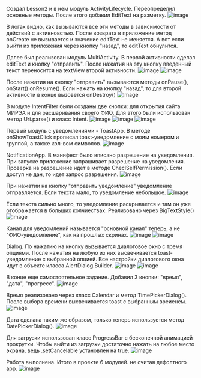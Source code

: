 Создал Lesson2 и в нем модуль ActivityLifecycle. Переопределил основные методы. После этого добавил EditText на разметку.
![image](https://github.com/user-attachments/assets/c6058bfc-f426-46c8-b4c6-0f7ef48aec35)

В логах видно, как вызываются все эти методы в зависимости от действий с активновстью. После возврата в приложение метод onCreate не вызывается и значение editText не меняется. А вот если выйти из приложения через кнопку "назад", то editText обнулится.

Далее был реализован модуль MultiActivity. В первой активности сделал editText и кнопку "отправить". После нажатия на эту кнопку введенный текст переносится на textView второй активности.
![image](https://github.com/user-attachments/assets/65ac6b1e-4649-427d-a3de-c4d59b59f4f3)
![image](https://github.com/user-attachments/assets/99b706c3-163e-46c9-862b-b34842c228a0)

После нажатия на кнопку "отправить" вызываются методы onPause(), onStart() onResume(). Если нажать на кнопку "назад", то для второй активности в конце вызовется onDestroy()
![image](https://github.com/user-attachments/assets/940296a3-a139-459c-a6ad-4685e33be0b4)

В модуле IntentFilter были созданы две кнопки: для открытия сайта МИРЭА и для расшаривания своего ФИО. Для этого были использован метод Uri.parse() и класс Intent. 
![image](https://github.com/user-attachments/assets/97c8bd64-1dbb-4310-91a9-6051d4368aa8)
![image](https://github.com/user-attachments/assets/cb28479b-c716-438c-95c2-5e3527fcd07a)
![image](https://github.com/user-attachments/assets/36b547b2-1185-48e0-a23f-f2417a047ee9)

Первый модуль с уведомлениями - ToastApp. В методе onShowToastClick прописал toast-уведомление с моим номером и группой, а также кол-вом символов.
![image](https://github.com/user-attachments/assets/8ee863b5-50c6-43a9-9632-f1789f63c416)

NotificationApp. В манифест было вписано разрешение на уведомления. При запуске приложение запрашивает разрешение на уведомления. Проверка на разрешение идет в методе CheclSelfPermission(). Если доступ не дан, то идет запрос разрешения.
![image](https://github.com/user-attachments/assets/c30f6327-646c-4d47-aed6-26c2d9394406)

При нажатии на кнопку "отправить уведомление" уведомление отправляется. Если текста мало, то уведомление небольшое.
![image](https://github.com/user-attachments/assets/73b357a1-01a8-4413-a091-e9338a055f50)

Если текста сильно много, то уведомление раскрывается и там он уже отображается в больших колчиествах. Реализовано через BigTextStyle()
![image](https://github.com/user-attachments/assets/447baacf-7ac6-4992-a788-e6d3f80e2b6f)

Канал для уведомлений называется "основной канал" теперь, а не "ФИО-уведомление", как на прошлых скринах.
![image](https://github.com/user-attachments/assets/9f7f860e-7deb-415a-93c9-fe55941457e3)
![image](https://github.com/user-attachments/assets/394db9f9-73a3-4fe1-b241-b6a7b4f3db42)

Dialog. По нажатию на кнопку вызывается диалоговое окно с тремя опциями. После нажатия на любую из них высвечивается toast-уведомление с выбранной опцией. Все настройки диалогового окна идут в объекте класса AlertDialog.Builder.
![image](https://github.com/user-attachments/assets/37328f74-a0b2-4dd7-9b64-385eeb22da22)
![image](https://github.com/user-attachments/assets/87aefc64-4961-4f53-add3-354c5610bf84)

В конце еще самостоятельное задание. Добавил 3 кнопки: "время", "дата", "прогресс".
![image](https://github.com/user-attachments/assets/27c077b1-2f78-4c8a-8598-3cad09b3c1ac)

Время реализовано через класс Calendar и метод TimePickerDialog(). После выбора времени высвечивается toast с выбранным вреиенем.
![image](https://github.com/user-attachments/assets/12c65dd0-e86b-4512-83c1-82d1a5a0f76b)

Дата сделана таким же образом, только теперь используется метод DatePickerDialog().
![image](https://github.com/user-attachments/assets/f5ce512d-9992-43b2-b0b2-0c49fa9f8a62)

Для загрузки использован класс ProgressBar с бесконечной анимацией прокрутки. Чтобы выйти из загрузки достаточно нажать на любое место экрана, ведь .setCancelable установлен на true.
![image](https://github.com/user-attachments/assets/17646e55-38ca-4bdf-9af9-c7c229faedb3)

Работа выполнена. Итого в проекте 6 модулей. не считая дефолтного app.
![image](https://github.com/user-attachments/assets/6347bf93-ceb8-4438-8e8b-1920e4532e4b)

















